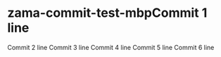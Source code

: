 # zama-commit-test-mbpCommit 1 line
Commit 2 line
Commit 3 line
Commit 4 line
Commit 5 line
Commit 6 line
